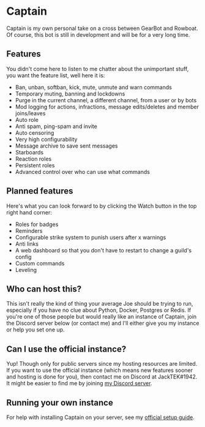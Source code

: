 # Captain

Captain is my own personal take on a cross between GearBot and Rowboat. Of course, this bot is still in development and will be for a very long time.

## Features

You didn't come here to listen to me chatter about the unimportant stuff, you want the feature list, well here it is:
- Ban, unban, softban, kick, mute, unmute and warn commands
- Temporary muting, banning and lockdowns
- Purge in the current channel, a different channel, from a user or by bots
- Mod logging for actions, infractions, message edits/deletes and member joins/leaves
- Auto role
- Anti spam, ping-spam and invite
- Auto censoring
- Very high configurability
- Message archive to save sent messages
- Starboards
- Reaction roles
- Persistent roles
- Advanced control over who can use what commands

## Planned features

Here's what you can look forward to by clicking the Watch button in the top right hand corner:
- Roles for badges
- Reminders
- Configurable strike system to punish users after x warnings
- Anti links
- A web dashboard so that you don't have to restart to change a guild's config
- Custom commands
- Leveling

## Who can host this?

This isn't really the kind of thing your average Joe should be trying to run, especially if you have no clue about Python, Docker, Postgres or Redis. If you're one of those people but would really like an instance of Captain, join the Discord server below (or contact me) and I'll either give you my instance or help you set one up.

## Can I use the official instance?

Yup! Though only for public servers since my hosting resources are limited. If you want to use the official instance (which means new features sooner and hosting is done for you), then contact me on Discord at JackTEK#1942. It might be easier to find me by joining [my Discord server](https://discord.gg/uFgNnWx).

## Running your own instance

For help with installing Captain on your server, see my [official setup guide](https://docs.jacktek.net/captain/getting-started).